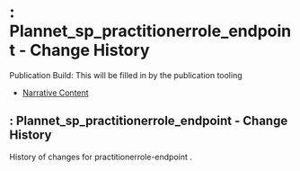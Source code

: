# : Plannet\_sp\_practitionerrole\_endpoint - Change History

Publication Build: This will be filled in by the publication tooling

* [Narrative Content](SearchParameter-practitionerrole-endpoint.html)

## : Plannet\_sp\_practitionerrole\_endpoint - Change History

History of changes for practitionerrole-endpoint .